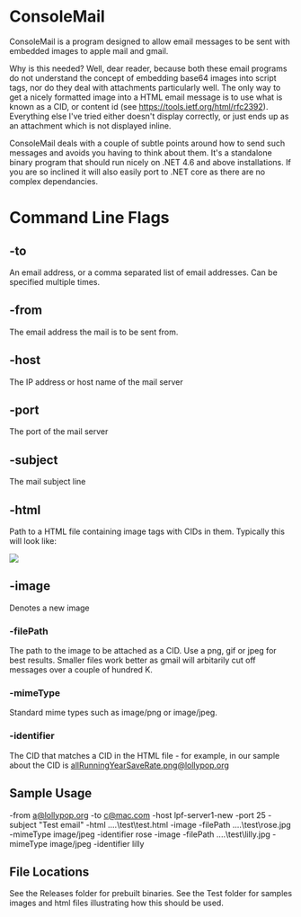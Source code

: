 # ConsoleMail
ConsoleMail is a program designed to allow email messages to be sent with embedded images to apple mail and gmail.

Why is this needed? Well, dear reader, because both these email programs do not understand the concept of embedding base64 images into script tags, nor do they deal with attachments particularly well.  The only way to get a nicely formatted image into a HTML email message is to use what is known as a CID, or content id (see https://tools.ietf.org/html/rfc2392).  Everything else I've tried either doesn't display correctly, or just ends up as an attachment which is not displayed inline.

ConsoleMail deals with a couple of subtle points around how to send such messages and avoids you having to think about them.  It's a standalone binary program that should run nicely on .NET 4.6 and above installations. If you are so inclined it will also easily port to .NET core as there are no complex dependancies.

# Command Line Flags

## -to

An email address, or a comma separated list of email addresses.  Can be specified multiple times.

## -from

The email address the  mail is to be sent from.

## -host

The IP address or host name of the mail server

## -port

The port of the mail server

## -subject

The mail subject line

## -html

Path to a HTML file containing image tags with CIDs in them.  Typically this will look like:

<img src="cid:allRunningYearSaveRate.png@lollypop.org" />

## -image

Denotes a new image

### -filePath

The path to the image to be attached as a CID.  Use a png, gif or jpeg for best results.  Smaller files work better as gmail will arbitarily cut off messages over a couple of hundred K.

### -mimeType

Standard mime types such as image/png or image/jpeg.

### -identifier

The CID that matches a CID in the HTML file - for example, in our sample about the CID is allRunningYearSaveRate.png@lollypop.org

## Sample Usage

-from a@lollypop.org -to c@mac.com -host lpf-server1-new -port 25 -subject "Test email" -html ..\..\test\test.html -image -filePath ..\..\test\rose.jpg -mimeType image/jpeg -identifier rose -image -filePath ..\..\test\lilly.jpg -mimeType image/jpeg -identifier lilly

## File Locations
See the Releases folder for prebuilt binaries.
See the Test folder for samples images and html files illustrating how this should be used.

